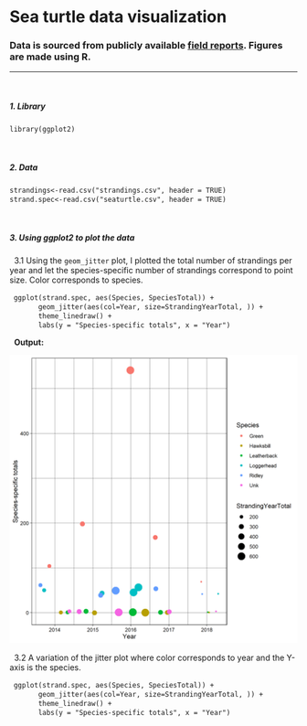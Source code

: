 # Sea turtle data visualization
### Data is sourced from publicly available [field reports](https://www.nps.gov/caha/learn/nature/upload/2018_CAHA_Sea-turtle-report_final_report.pdf). Figures are made using R.

---
&nbsp;
##### 1. Library
```{r}
library(ggplot2)
```
&nbsp;
##### 2. Data

```{r}
strandings<-read.csv("strandings.csv", header = TRUE)
strand.spec<-read.csv("seaturtle.csv", header = TRUE)
```
&nbsp;
##### 3. Using ggplot2 to plot the data
&nbsp; 3.1 Using the `geom_jitter` plot, I plotted the total number of strandings per year and let the species-specific number of strandings correspond to point size. Color corresponds to species.
```{r}
 ggplot(strand.spec, aes(Species, SpeciesTotal)) +
       geom_jitter(aes(col=Year, size=StrandingYearTotal, )) +
       theme_linedraw() +
       labs(y = "Species-specific totals", x = "Year") 
```
&nbsp; **Output:**

![alt text](https://github.com/gausec/CapeHatteras/blob/main/Results/Strandings.png?raw=true)

&nbsp; 3.2 A variation of the jitter plot where color corresponds to year and the Y-axis is the species.
```{r}
 ggplot(strand.spec, aes(Species, SpeciesTotal)) +
       geom_jitter(aes(col=Year, size=StrandingYearTotal, )) +
       theme_linedraw() +
       labs(y = "Species-specific totals", x = "Year")
```
